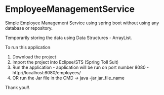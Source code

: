 # EmployeeManagementService

Simple Employee Management Service using spring boot without using any database or repository.

Temporarily storing the data using Data Structures - ArrayList.

To run this application
1. Download the project
2. Import the project into Eclipse/STS (Spring Toll Suit)
3. Run the application - application will be run on port number 8080 - http://localhost:8080/employees/
4. OR run the Jar file in the CMD -> java -jar jar_file_name


Thank you!!.
  

